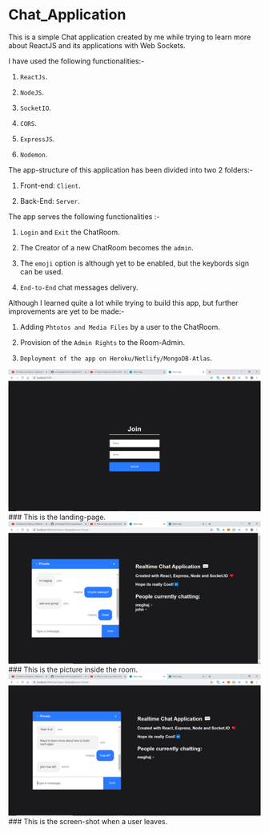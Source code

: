 # Chat_Application

This is a simple Chat application created by me while trying to learn more about ReactJS and its applications with Web Sockets.

I have used the following functionalities:-

1. `ReactJs`.

2. `NodeJS`.

3. `SocketIO`.

4. `CORS`.

5. `ExpressJS`.

6. `Nodemon`.


The app-structure of this application has been divided into two 2 folders:-

1. Front-end: `Client`.

2. Back-End: `Server`.

The app serves the following functionalities :-

1. `Login` and `Exit` the ChatRoom.

2. The Creator of a new ChatRoom becomes the `admin`.

3. The `emoji` option is although yet to be enabled, but the keybords sign can be used.

4. `End-to-End` chat messages delivery.

Although I learned quite a lot while trying to build this app, but further improvements are yet to be made:-

1. Adding `Phtotos and Media Files` by a user to the ChatRoom.

2. Provision of the `Admin Rights` to the Room-Admin.

3. `Deployment of the app on Heroku/Netlify/MongoDB-Atlas`.

<img src="pictures/login.png">
### This is the landing-page.

<img src="pictures/room1.png">
### This is the picture inside the room.

<img src="pictures/userleft.png">
### This is the screen-shot when a user leaves.